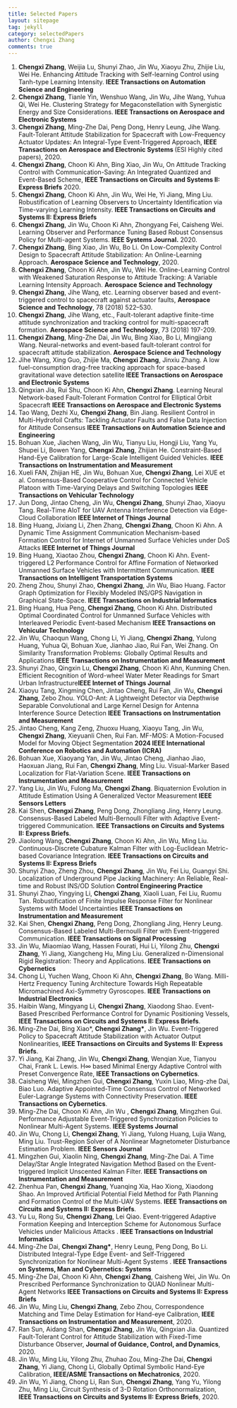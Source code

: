 ```yaml
---
title: Selected Papers
layout: sitepage
tag: jekyll
category: selectedPapers
author: Chengxi Zhang
comments: true
---
```

<ol> 
<li><b>Chengxi Zhang</b>, Weijia Lu, Shunyi Zhao, Jin Wu, Xiaoyu Zhu, Zhijie Liu, Wei He. Enhancing Attitude Tracking with Self-learning Control using Tanh-type Learning Intensity. <b>IEEE Transactions on Automation Science and Engineering</b> </li>
<li><b>Chengxi Zhang</b>, Tianle Yin, Wenshuo Wang, Jin Wu, Jihe Wang, Yuhua Qi, Wei He. Clustering Strategy for Megaconstellation with Synergistic Energy and Size Considerations. <b>IEEE Transactions on Aerospace and Electronic Systems</b></li>
<li><b>Chengxi Zhang</b>, Ming-Zhe Dai, Peng Dong, Henry Leung, Jihe Wang. Fault-Tolerant Attitude Stabilization for Spacecraft with Low-Frequency Actuator Updates: An Integral-Type Event-Triggered Approach, <b>IEEE Transactions on Aerospace and Electronic Systems </b>(ESI Highly cited papers), 2020.</li>
<li><b>Chengxi Zhang</b>, Choon Ki Ahn, Bing Xiao, Jin Wu, On Attitude Tracking Control with Communication-Saving: An Integrated Quantized and Event-Based Scheme, <b>IEEE Transactions on Circuits and Systems II: Express Briefs</b> 2020.</li>
<li><b>Chengxi Zhang</b>, Choon Ki Ahn, Jin Wu, Wei He, Yi Jiang, Ming Liu. Robustification of Learning Observers to Uncertainty Identification via Time-varying Learning Intensity. <b>IEEE Transactions on Circuits and Systems II: Express Briefs</b></li>
<li><b>Chengxi Zhang</b>, Jin Wu, Choon Ki Ahn, Zhongyang Fei, Caisheng Wei. Learning Observer and Performance Tuning Based Robust Consensus Policy for Multi-agent Systems. <b>IEEE Systems Journal.</b> 2020.</li>
<li><b>Chengxi Zhang</b>, Bing Xiao, Jin Wu, Bo Li. On Low-Complexity Control Design to Spacecraft Attitude Stabilization: An Online-Learning Approach. <b>Aerospace Science and Technology</b>, 2020.</li>
<li><b>Chengxi Zhang</b>, Choon Ki Ahn, Jin Wu, Wei He. Online-Learning Control with Weakened Saturation Response to Attitude Tracking: A Variable Learning Intensity Approach. <b>Aerospace Science and Technology</b> </li>
<li><b>Chengxi Zhang</b>, Jihe Wang, etc. Learning observer based and event-triggered control to spacecraft against actuator faults, <b>Aerospace Science and Technology</b>, 78 (2018) 522–530.</li>
<li><b>Chengxi Zhang</b>, Jihe Wang, etc., Fault-tolerant adaptive finite-time attitude synchronization and tracking control for multi-spacecraft formation. <b>Aerospace Science and Technology</b>, 73 (2018) 197-209.</li>
<li><b>Chengxi Zhang</b>, Ming-Zhe Dai, Jin Wu, Bing Xiao, Bo Li, Mingjiang Wang. Neural-networks and event-based fault-tolerant control for spacecraft attitude stabilization.<b> Aerospace Science and Technology</b></li>
<li>Jihe Wang, Xing Guo, Zhijie Ma, <b>Chengxi Zhang</b>, Jinxiu Zhang. A low fuel-consumption drag-free tracking approach for space-based gravitational wave detection satellite<b> IEEE Transactions on Aerospace and Electronic Systems</b></li>
<li>Qingxian Jia, Rui Shu, Choon Ki Ahn, <b>Chengxi Zhang</b>. Learning Neural Network-based Fault-Tolerant Formation Control for Elliptical Orbit Spacecraft <b>IEEE Transactions on Aerospace and Electronic Systems</b></li>
<li>Tao Wang, Dezhi Xu, <b>Chengxi Zhang</b>, Bin Jiang. Resilient Control in Multi-Hydrofoil Crafts: Tackling Actuator Faults and False Data Injection for Attitude Consensus <b>IEEE Transactions on Automation Science and Engineering</b></li>
<li>Bohuan Xue, Jiachen Wang, Jin Wu, Tianyu Liu, Hongji Liu, Yang Yu, Shupei Li, Bowen Yang, <b>Chengxi Zhang</b>, Zhijian He. Constraint-Based Hand-Eye Calibration for Large-Scale Intelligent Guided Vehicles. <b>IEEE Transactions on Instrumentation and Measurement</b></li>
<li>Xueli FAN, Zhijian HE, Jin Wu, Bohuan Xue, <b>Chengxi Zhang</b>, Lei XUE et al. Consensus-Based Cooperative Control for Connected Vehicle Platoon with Time-Varying Delays and Switching Topologies <b>IEEE Transactions on Vehicular Technology</b></li>
<li>Jun Dong, Jintao Cheng, Jin Wu, <b>Chengxi Zhang</b>, Shunyi Zhao, Xiaoyu Tang. Real-Time AIoT for UAV Antenna Interference Detection via Edge-Cloud Collaboration <b>IEEE Internet of Things Journal</b></li>
<li>Bing Huang, Jixiang Li, Zhen Zhang, <b>Chengxi Zhang</b>, Choon Ki Ahn. A Dynamic Time Assignment Communication Mechanism-based Formation Control for Internet of Unmanned Surface Vehicles under DoS Attacks <b>IEEE Internet of Things Journal</b></li>
<li>Bing Huang, Xiaotao Zhou, <b>Chengxi Zhang</b>, Choon Ki Ahn. Event-triggered L2 Performance Control for Affine Formation of Networked Unmanned Surface Vehicles with Intermittent Communication. <b>IEEE Transactions on Intelligent Transportation Systems</b></li>
<li>Zheng Zhou, Shunyi Zhao, <b>Chengxi Zhang</b>, Jin Wu, Biao Huang. Factor Graph Optimization for Flexibly Modeled INS/GPS Navigation in Graphical State-Space. <b>IEEE Transactions on Industrial Informatics</b></li>
<li>Bing Huang, Hua Peng, <b>Chengxi Zhang</b>, Choon Ki Ahn. Distributed Optimal Coordinated Control for Unmanned Surface Vehicles with Interleaved Periodic Event-based Mechanism <b>IEEE Transactions on Vehicular Technology</b></li>	
<li>Jin Wu, Chaoqun Wang, Chong Li, Yi Jiang, <b>Chengxi Zhang</b>, Yulong Huang, Yuhua Qi, Bohuan Xue, Jianhao Jiao, Rui Fan, Wei Zhang. On Similarity Transformation Problems: Globally Optimal Results and Applications <b>IEEE Transactions on Instrumentation and Measurement</b></li>
<li>Shunyi Zhao, Qingxin Lu, <b>Chengxi Zhang</b>, Choon Ki Ahn, Kunming Chen. Efficient Recognition of Word-wheel Water Meter Readings for Smart Urban Infrastructure<b>IEEE Internet of Things Journal</b></li>
<li>Xiaoyu Tang, Xingming Chen, Jintao Cheng, Rui Fan, Jin Wu, <b>Chengxi Zhang</b>, Zebo Zhou. YOLO-Ant: A Lightweight Detector via Depthwise Separable Convolutional and Large Kernel Design for Antenna Interference Source Detection <b>IEEE Transactions on Instrumentation and Measurement</b> </li>
<li>Jintao Cheng, Kang Zeng, Zhuoxu Huang, Xiaoyu Tang, Jin Wu, <b>Chengxi Zhang</b>, Xieyuanli Chen, Rui Fan.  MF-MOS: A Motion-Focused Model for Moving Object Segmentation <b>2024 IEEE International Conference on Robotics and Automation (ICRA)</b></li>
<li>Bohuan Xue, Xiaoyang Yan, Jin Wu, Jintao Cheng, Jianhao Jiao, Haoxuan Jiang, Rui Fan, <b>Chengxi Zhang</b>, Ming Liu. Visual-Marker Based Localization for Flat-Variation Scene.  <b>IEEE Transactions on Instrumentation and Measurement</b></li>
<li>Yang Liu, Jin Wu, Fulong Ma, <b>Chengxi Zhang</b>. Biquaternion Evolution in Attitude Estimation Using A Generalized Vector Measurement <b>IEEE Sensors Letters</b></li>
<li>Kai Shen, <b>Chengxi Zhang</b>, Peng Dong, Zhongliang Jing, Henry Leung.  Consensus-Based Labeled Multi-Bernoulli Filter with Adaptive Event-triggered Communication. <b>IEEE Transactions on Circuits and Systems II: Express Briefs</b>. </li>
<li>Jiaolong Wang, <b>Chengxi Zhang</b>, Choon Ki Ahn, Jin Wu, Ming Liu. Continuous-Discrete Cubature Kalman Filter with Log-Euclidean Metric-based Covariance Integration.  <b>IEEE Transactions on Circuits and Systems II: Express Briefs</b></li>
<li>Shunyi Zhao, Zheng Zhou, <b>Chengxi Zhang</b>, Jin Wu, Fei Liu, Guangyi Shi. Localization of Underground Pipe Jacking Machinery: An Reliable, Real-time and Robust INS/OD Solution <b>Control Engineering Practice</b></li>
<li>Shunyi Zhao, Yingying Li, <b>Chengxi Zhang</b>, Xiaoli Luan, Fei Liu, Ruomu Tan. Robustification of Finite Impulse Response Filter for Nonlinear Systems with Model Uncertainties <b>IEEE Transactions on Instrumentation and Measurement</b></li>
<li>Kai Shen, <b>Chengxi Zhang</b>, Peng Dong, Zhongliang Jing, Henry Leung. Consensus-Based Labeled Multi-Bernoulli Filter with Event-triggered Communication. <b> IEEE Transactions on Signal Processing</b></li>
<li>Jin Wu, Miaomiao Wang, Hassen Fourati, Hui Li, Yilong Zhu, <b>Chengxi Zhang</b>, Yi Jiang, Xiangcheng Hu, Ming Liu. Generalized n-Dimensional Rigid Registration: Theory and Applications.  <b>IEEE Transactions on Cybernetics</b> </li>
<li>Chong Li, Yuchen Wang, Choon Ki Ahn, <b>Chengxi Zhang</b>, Bo Wang. Milli-Hertz Frequency Tuning Architecture Towards High Repeatable Micromachined Axi-Symmetry Gyroscopes. <b>IEEE Transactions on Industrial Electronics</b></li>
<li>Haibin Wang, Mingyang Li, <b>Chengxi Zhang</b>, Xiaodong Shao. Event-Based Prescribed Performance Control for Dynamic Positioning Vessels, <b>IEEE Transactions on Circuits and Systems II: Express Briefs</b>. </li>
<li>Ming-Zhe Dai, Bing Xiao*, <b>Chengxi Zhang*</b>, Jin Wu. Event-Triggered Policy to Spacecraft Attitude Stabilization with Actuator Output Nonlinearities, <b>IEEE Transactions on Circuits and Systems II: Express Briefs</b>. </li>
<li>Yi Jiang, Kai Zhang, Jin Wu, <b>Chengxi Zhang</b>, Wenqian Xue, Tianyou Chai, Frank L. Lewis. H∞ based Minimal Energy Adaptive Control with Preset Convergence Rate, <b>IEEE Transactions on Cybernetics</b>. </li>
<li>Caisheng Wei, Mingzhen Gui, <b>Chengxi Zhang</b>, Yuxin Liao, Ming-zhe Dai, Biao Luo. Adaptive Appointed-Time Consensus Control of Networked Euler-Lagrange Systems with Connectivity Preservation.<b> IEEE Transactions on Cybernetics</b>. </li>
<li>Ming-Zhe Dai, Choon Ki Ahn, Jin Wu , <b>Chengxi Zhang</b>, Mingzhen Gui. Performance Adjustable Event-Triggered Synchronization Policies to Nonlinear Multi-Agent Systems. <b>IEEE Systems Journal </b>  </li>
<li>Jin Wu, Chong Li, <b>Chengxi Zhang</b>, Yi Jiang, Yulong Huang, Lujia Wang, Ming Liu. Trust-Region Solver of A Nonlinear Magnetometer Disturbance Estimation Problem. <b>IEEE Sensors Journal </b> </li>
<li>Mingzhen Gui, Xiaolin Ning, <b>Chengxi Zhang</b>, Ming-Zhe Dai. A Time Delay/Star Angle Integrated Navigation Method Based on the Event-triggered Implicit Unscented Kalman Filter. <b>IEEE Transactions on Instrumentation and Measurement</b> </li>
<li>Zhenhua Pan, <b>Chengxi Zhang</b>, Yuanqing Xia, Hao Xiong, Xiaodong Shao. An Improved Artificial Potential Field Method for Path Planning and Formation Control of the Multi-UAV Systems. <b> IEEE Transactions on Circuits and Systems II: Express Briefs</b>. </li>
<li>Yu Lu, Rong Su, <b>Chengxi Zhang</b>, Lei Qiao. Event-triggered Adaptive Formation Keeping and Interception Scheme for Autonomous Surface Vehicles under Malicious Attacks . <b>IEEE Transactions on Industrial Informatics </b> </li>
<li>Ming-Zhe Dai, <b>Chengxi Zhang*</b>, Henry Leung, Peng Dong, Bo Li. Distributed Integral-Type Edge Event- and Self-Triggered Synchronization for Nonlinear Multi-Agent Systems . <b>IEEE Transactions on Systems, Man and Cybernetics: Systems  </b></li>
<li>Ming-Zhe Dai, Choon Ki Ahn, <b>Chengxi Zhang</b>, Caisheng Wei, Jin Wu. On Prescribed Performance Synchronization to QUAD Nonlinear Multi-Agent Networks <b>IEEE Transactions on Circuits and Systems II: Express Briefs </b></li>
<li>Jin Wu, Ming Liu, <b>Chengxi Zhang</b>, Zebo Zhou, Correspondence Matching and Time Delay Estimation for Hand-eye Calibration, <b>IEEE Transactions on Instrumentation and Measurement</b>, 2020.</li>
<li>Ran Sun, Aidang Shan, <b>Chengxi Zhang</b>, Jin Wu, Qingxian Jia. Quantized Fault-Tolerant Control for Attitude Stabilization with Fixed-Time Disturbance Observer, <b>Journal of Guidance, Control, and Dynamics</b>, 2020.</li>
<li>Jin Wu, Ming Liu, Yilong Zhu, Zhuhao Zou, Ming-Zhe Dai, <b>Chengxi Zhang</b>, Yi Jiang, Chong Li, Globally Optimal Symbolic Hand-Eye Calibration, <b>IEEE/ASME Transactions on Mechatronics</b>, 2020.</li>
<li>Jin Wu, Yi Jiang, Chong Li, Ran Sun, <b>Chengxi Zhang</b>, Yang Yu, Yilong Zhu, Ming Liu, Circuit Synthesis of 3-D Rotation Orthonormalization, <b>IEEE Transactions on Circuits and Systems II: Express Briefs</b>, 2020.</li>
</ol>




